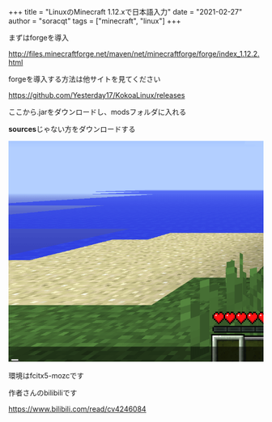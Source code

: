 +++
title = "LinuxのMinecraft 1.12.xで日本語入力"
date = "2021-02-27"
author = "soracqt"
tags = ["minecraft", "linux"]
+++

まずはforgeを導入

http://files.minecraftforge.net/maven/net/minecraftforge/forge/index_1.12.2.html

forgeを導入する方法は他サイトを見てください

https://github.com/Yesterday17/KokoaLinux/releases

ここから.jarをダウンロードし、modsフォルダに入れる

**sources**じゃない方をダウンロードする

![minecraft-gif](/gif/2021-02-27-minecraft-fcitx.gif)

環境はfcitx5-mozcです

作者さんのbilibiliです

https://www.bilibili.com/read/cv4246084
